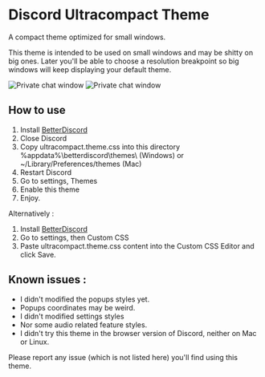 # Discord Ultracompact Theme
A compact theme optimized for small windows.

This theme is intended to be used on small windows and may be shitty on big ones.
Later you'll be able to choose a resolution breakpoint so big windows will keep displaying your default theme.

![Private chat window](https://cdn.discordapp.com/attachments/201287475254132737/315605202126503938/unknown.png)
![Private chat window](https://cdn.discordapp.com/attachments/201287475254132737/315605335215964160/unknown.png)

## How to use
1. Install [BetterDiscord](https://betterdiscord.net/home/)
2. Close Discord
3. Copy ultracompact.theme.css into this directory %appdata%\betterdiscord\themes\ (Windows) or ~/Library/Preferences/themes (Mac)
4. Restart Discord
4. Go to settings, Themes
5. Enable this theme
6. Enjoy.

Alternatively :
1. Install [BetterDiscord](https://betterdiscord.net/home/)
2. Go to settings, then Custom CSS
3. Paste ultracompact.theme.css content into the Custom CSS Editor and click Save.

## Known issues :
* I didn't modified the popups styles yet.
* Popups coordinates may be weird.
* I didn't modified settings styles
* Nor some audio related feature styles.
* I didn't try this theme in the browser version of Discord, neither on Mac or Linux.

Please report any issue (which is not listed here) you'll find using this theme.

